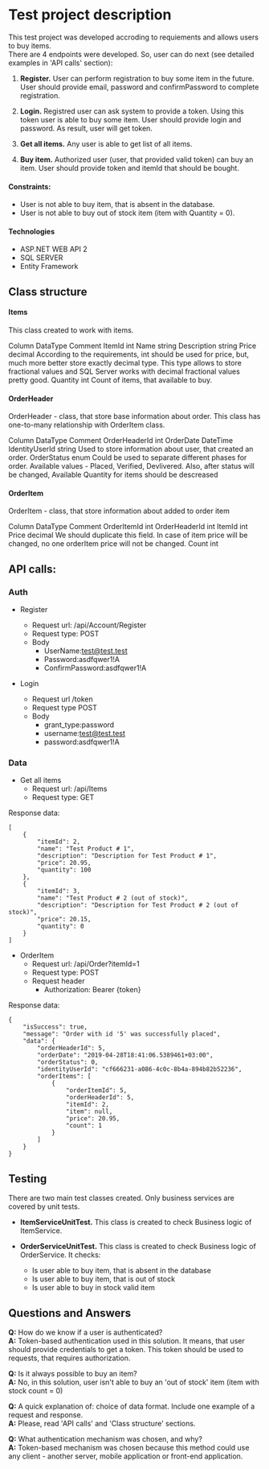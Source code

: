 # Test project description
This test project was developed accroding to requiements and allows users to buy items. <br/>
There are 4 endpoints were developed. So, user can do next (see detailed examples in 'API calls' section):

1. **Register.**
User can perform registration to buy some item in the future.
User should provide email, password and confirmPassword to complete registration.

2. **Login.**
Registred user can ask system to provide a token. Using this token user is able to buy some item.
User should provide login and password. As result, user will get token.

3. **Get all items.**
Any user is able to get list of all items. 

4. **Buy item.**
Authorized user (user, that provided valid token) can buy an item.
User should provide token and itemId that should be bought.

#### Constraints:
- User is not able to buy item, that is absent in the database.
- User is not able to buy out of stock item (item with Quantity = 0).

#### Technologies
- ASP.NET WEB API 2
- SQL SERVER
- Entity Framework

## Class structure

#### Items

This class created to work with items.

Column		DataType	Comment
ItemId		int
Name		string
Description	string
Price		decimal		According to the requirements, int should be used for price, but, much more better store exactly decimal type. This type allows to store fractional values and SQL Server works with decimal fractional values pretty good.
Quantity	int			Count of items, that available to buy.

#### OrderHeader

OrderHeader - class, that store base information about order. This class has one-to-many relationship with OrderItem class.

Column			DataType	Comment
OrderHeaderId	int
OrderDate		DateTime
IdentityUserId	string		Used to store information about user, that created an order.
OrderStatus		enum		Could be used to separate different phases for order. Available values - Placed, Verified, Devlivered. Also, after status will be changed, Available Quantity for items should be descreased

#### OrderItem

OrderItem - class, that store information about added to order item

Column			DataType	Comment
OrderItemId		int
OrderHeaderId	int
ItemId			int
Price			decimal		We should duplicate this field. In case of item price will be changed, no one orderItem price will not be changed.
Count			int


## API calls:


### Auth

- Register
	- Request url: /api/Account/Register
	- Request type: POST
	- Body			
		- UserName:test@test.test
		- Password:asdfqwer1!A
		- ConfirmPassword:asdfqwer1!A

- Login
	- Request url		/token
	- Request type	POST
	- Body			
		- grant_type:password
		- username:test@test.test
		- password:asdfqwer1!A


### Data

- Get all items 
	- Request url: /api/Items
	- Request type: GET

Response data:
```
[
    {
        "itemId": 2,
        "name": "Test Product # 1",
        "description": "Description for Test Product # 1",
        "price": 20.95,
        "quantity": 100
    },
    {
        "itemId": 3,
        "name": "Test Product # 2 (out of stock)",
        "description": "Description for Test Product # 2 (out of stock)",
        "price": 20.15,
        "quantity": 0
    }
]
```


- OrderItem 
	- Request url: /api/Order?itemId=1
	- Request type: POST
	- Request header	
		- Authorization: Bearer {token}

Response data:
```
{
    "isSuccess": true,
    "message": "Order with id '5' was successfully placed",
    "data": {
        "orderHeaderId": 5,
        "orderDate": "2019-04-28T18:41:06.5389461+03:00",
        "orderStatus": 0,
        "identityUserId": "cf666231-a086-4c0c-8b4a-894b82b52236",
        "orderItems": [
            {
                "orderItemId": 5,
                "orderHeaderId": 5,
                "itemId": 2,
                "item": null,
                "price": 20.95,
                "count": 1
            }
        ]
    }
}
```


## Testing

There are two main test classes created.
Only business services are covered by unit tests.

- **ItemServiceUnitTest.** This class is created to check Business logic of ItemService.

- **OrderServiceUnitTest.** This class is created to check Business logic of OrderService. It checks:
	- Is user able to buy item, that is absent in the database
	- Is user able to buy item, that is out of stock
	- Is user able to buy in stock valid item


## Questions and Answers

**Q:** How do we know if a user is authenticated? <br />
**A:** Token-based authentication used in this solution. It means, that user should provide credentials to get a token. This token should be used to requests, that requires authorization.

**Q:** Is it always possible to buy an item?<br />
**A:** No, in this solution, user isn't able to buy an 'out of stock' item (item with stock count = 0)

**Q:** A quick explanation of: choice of data format. Include one example of a request and response. <br />
**A:** Please, read 'API calls' and 'Class structure' sections.

**Q:** What authentication mechanism was chosen, and why?<br />
**A:** Token-based mechanism was chosen because this method could use any client - another server, mobile application or front-end application.
